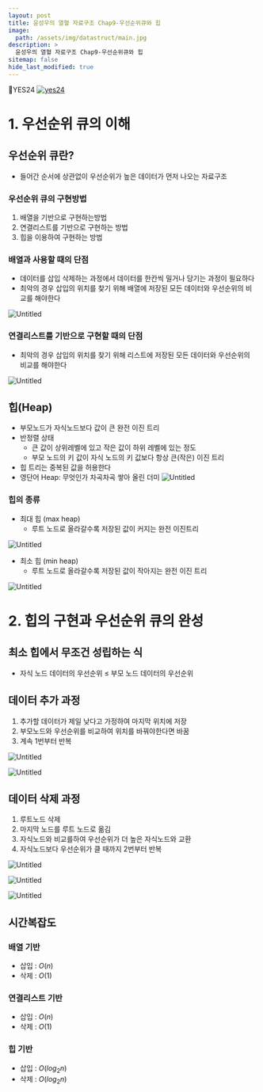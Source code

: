```yaml
---
layout: post
title: 윤성우의 열혈 자료구조 Chap9-우선순위큐와 힙
image:
  path: /assets/img/datastruct/main.jpg
description: >
  윤성우의 열혈 자료구조 Chap9-우선순위큐와 힙
sitemap: false
hide_last_modified: true
---
```


📘YES24
[![yes24](/assets/img/datastruct/main.png)](http://www.yes24.com/Product/Goods/6214396)

# 1. 우선순위 큐의 이해

## 우선순위 큐란?

- 들어간 순서에 상관없이 우선순위가 높은 데이터가 먼저 나오는 자료구조

### 우선순위 큐의 구현방법

1. 배열을 기반으로 구현하는방법
2. 연결리스트를 기반으로 구현하는 방법
3. 힙을 이용하여 구현하는 방법

### 배열과 사용할 때의 단점

- 데이터를 삽입 삭제하는 과정에서 데이터를 한칸씩 밀거나 당기는 과정이 필요하다
- 최악의 경우 삽입의 위치를 찾기 위해 배열에 저장된 모든 데이터와 우선순위의 비교를 해야한다

![Untitled](/assets/img/datastruct/9/9-1.png)

### 연결리스트를 기반으로 구현할 때의 단점

- 최악의 경우 삽입의 위치를 찾기 위해 리스트에 저장된 모든 데이터와 우선순위의 비교를 해야한다

![Untitled](/assets/img/datastruct/9/9-2.png)

## 힙(Heap)

- 부모노드가 자식노드보다 값이 큰 완전 이진 트리
- 반정렬 상태
  - 큰 값이 상위레벨에 있고 작은 값이 하위 레벨에 있는 정도
  - 부모 노드의 키 값이 자식 노드의 키 값보다 항상 큰(작은) 이진 트리
- 힙 트리는 중복된 값을 허용한다
- 영단어 Heap: 무엇인가 차곡차곡 쌓아 올린 더미
  ![Untitled](/assets/img/datastruct/9/9-2-1.png)

### 힙의 종류

- 최대 힙 (max heap)
  - 루트 노드로 올라갈수록 저장된 값이 커지는 완전 이진트리

![Untitled](/assets/img/datastruct/9/9-3.png)

- 최소 힙 (min heap)
  - 루트 노드로 올라갈수록 저장된 값이 작아지는 완전 이진 트리

![Untitled](/assets/img/datastruct/9/9-4.png)

# 2. 힙의 구현과 우선순위 큐의 완성

## 최소 힙에서 무조건 성립하는 식

- 자식 노드 데이터의 우선순위 ≤ 부모 노드 데이터의 우선순위

## 데이터 추가 과정

1. 추가할 데이터가 제일 낮다고 가정하여 마지막 위치에 저장
2. 부모노드와 우선순위를 비교하여 위치를 바꿔야한다면 바꿈
3. 계속 1번부터 반복

![Untitled](/assets/img/datastruct/9/9-5.png)

![Untitled](/assets/img/datastruct/9/9-6.png)

## 데이터 삭제 과정

1. 루트노드 삭제
2. 마지막 노드를 루트 노드로 옮김
3. 자식노드와 비교를하여 우선순위가 더 높은 자식노드와 교환
4. 자식노드보다 우선순위가 클 때까지 2번부터 반복

![Untitled](/assets/img/datastruct/9/9-7.png)

![Untitled](/assets/img/datastruct/9/9-8.png)

![Untitled](/assets/img/datastruct/9/9-9.png)

## 시간복잡도

### 배열 기반

- 삽입 : $O(n)$
- 삭제 : $O(1)$

### 연결리스트 기반

- 삽입 : $O(n)$
- 삭제 : $O(1)$

### 힙 기반

- 삽입 : $O$($log_2n$)
- 삭제 : $O$($log_2n$)
